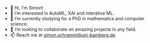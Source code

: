 - 👋 Hi, I’m Simon!
- 👀 I’m interested in AutoML, XAI and interative ML.
- 🌱 I’m currently studying for a PhD in mathematics and computer science.
- 💞️ I’m looking to collaborate on amazing projects in any field.
- 📫 Reach me at simon.schramm@uni-bamberg.de.

